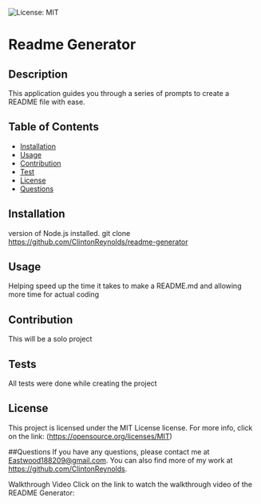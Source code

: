 ![License: MIT](https://img.shields.io/badge/License-MIT-yellow.svg)
# Readme Generator

## Description
This application guides you through a series of prompts to create a README file with ease.
  
  ## Table of Contents
  - [Installation](#installation)
  - [Usage](#usage)
  - [Contribution](#contribution)
  - [Test](#test)
  - [License](#license)
  - [Questions](#questions)

## Installation
version of Node.js installed. git clone https://github.com/ClintonReynolds/readme-generator

## Usage
Helping speed up the time it takes to make a README.md and allowing more time for actual coding

## Contribution
This will be a solo project

## Tests
All tests were done while creating the project

## License
This project is licensed under the MIT License license.
      For more info, click on the link: (https://opensource.org/licenses/MIT)

##Questions
If you have any questions, please contact me at [Eastwood188209@gmail.com](mailto:Eastwood188209@gmail.com). You can also find more of my work at https://github.com/ClintonReynolds.

Walkthrough Video
Click on the link to watch the walkthrough video of the README Generator:

